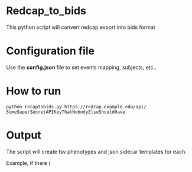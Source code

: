# Redcap_to_bids
This python script will convert redcap export into bids format

# Configuration file
Use the **config.json** file to set events mapping, subjects, etc..


# How to run
`python recaptobids.py https://redcap.example.edu/api/ SomeSuperSecretAPIKeyThatNobodyElseShouldHave`


# Output
The script will create tsv phenotypes and json sidecar templates for each.

Example, if there i
